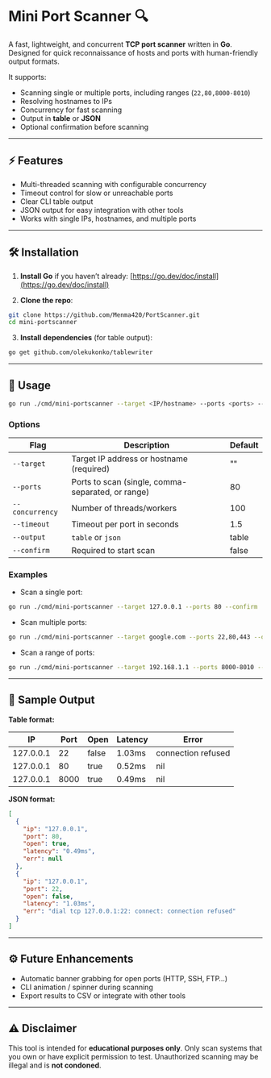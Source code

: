 # Mini Port Scanner 🔍

A fast, lightweight, and concurrent **TCP port scanner** written in **Go**. Designed for quick reconnaissance of hosts and ports with human-friendly output formats.

It supports:

* Scanning single or multiple ports, including ranges (`22,80,8000-8010`)
* Resolving hostnames to IPs
* Concurrency for fast scanning
* Output in **table** or **JSON**
* Optional confirmation before scanning

---

## ⚡ Features

* Multi-threaded scanning with configurable concurrency
* Timeout control for slow or unreachable ports
* Clear CLI table output
* JSON output for easy integration with other tools
* Works with single IPs, hostnames, and multiple ports

---

## 🛠 Installation

1. **Install Go** if you haven’t already:
   [https://go.dev/doc/install](https://go.dev/doc/install)

2. **Clone the repo**:

```bash
git clone https://github.com/Menma420/PortScanner.git
cd mini-portscanner
```

3. **Install dependencies** (for table output):

```bash
go get github.com/olekukonko/tablewriter
```

---

## 🚀 Usage

```bash
go run ./cmd/mini-portscanner --target <IP/hostname> --ports <ports> --output <table/json> --confirm
```

### Options

| Flag            | Description                                       | Default |
| --------------- | ------------------------------------------------- | ------- |
| `--target`      | Target IP address or hostname (required)          | ""      |
| `--ports`       | Ports to scan (single, comma-separated, or range) | 80      |
| `--concurrency` | Number of threads/workers                         | 100     |
| `--timeout`     | Timeout per port in seconds                       | 1.5     |
| `--output`      | `table` or `json`                                 | table   |
| `--confirm`     | Required to start scan                            | false   |

### Examples

* Scan a single port:

```bash
go run ./cmd/mini-portscanner --target 127.0.0.1 --ports 80 --confirm
```

* Scan multiple ports:

```bash
go run ./cmd/mini-portscanner --target google.com --ports 22,80,443 --output json --confirm
```

* Scan a range of ports:

```bash
go run ./cmd/mini-portscanner --target 192.168.1.1 --ports 8000-8010 --concurrency 50 --confirm
```

---

## 📝 Sample Output

**Table format:**

| IP        | Port | Open  | Latency | Error              |
| --------- | ---- | ----- | ------- | ------------------ |
| 127.0.0.1 | 22   | false | 1.03ms  | connection refused |
| 127.0.0.1 | 80   | true  | 0.52ms  | nil              |
| 127.0.0.1 | 8000 | true  | 0.49ms  | nil              |

**JSON format:**

```json
[
  {
    "ip": "127.0.0.1",
    "port": 80,
    "open": true,
    "latency": "0.49ms",
    "err": null
  },
  {
    "ip": "127.0.0.1",
    "port": 22,
    "open": false,
    "latency": "1.03ms",
    "err": "dial tcp 127.0.0.1:22: connect: connection refused"
  }
]
```

---

## ⚙️ Future Enhancements

* Automatic banner grabbing for open ports (HTTP, SSH, FTP…)
* CLI animation / spinner during scanning
* Export results to CSV or integrate with other tools

---

## ⚠️ Disclaimer

This tool is intended for **educational purposes only**. Only scan systems that you own or have explicit permission to test. Unauthorized scanning may be illegal and is **not condoned**.
